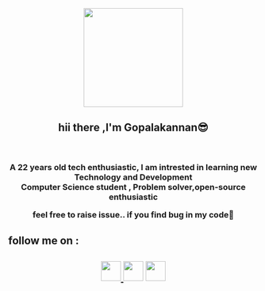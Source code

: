 
<div align="center">
<img  src="https://user-images.githubusercontent.com/76738893/166885774-c42427ce-3e53-44ab-a981-6596b5e29b8d.png" height="200"></div>

<h2 align='center'> <b>hii there ,I'm Gopalakannan😎 </b></h2><br>
<h3 align="center"><b >A 22 years old tech enthusiastic, I am intrested in learning new Technology and Development <br>
Computer Science student , Problem solver,open-source enthusiastic</b>

feel free to raise issue.. if you find bug in my code🤕


<h2> follow me on :<h2>
<div align="center">
<a href ="https://twitter.com/gopalmsd5?s=09"><img src="https://user-images.githubusercontent.com/76738893/166893024-b0942e08-59b7-4d12-9e01-601ca8d8e1f3.png" width="40"  </a>
<a href ="https://www.linkedin.com/in/gopalakannan-p-574354206"><img src ="https://user-images.githubusercontent.com/76738893/166893157-fe96746b-58ab-4b41-b47e-448a02f821c4.png" width="40"  /></a>
<a href="https://www.instagram.com/tr_u_s_t_n_o_n_e/"><img src="https://user-images.githubusercontent.com/76738893/166893280-fc84b7cb-6d32-4208-9039-c72d4d9141e4.png" width="40" /></a><br></div>

